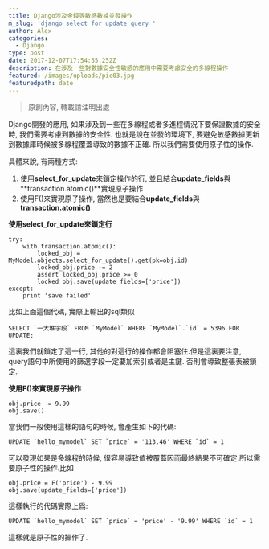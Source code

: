 ```yaml
---
title: Django涉及金錢等敏感數據並發操作
m_slug: 'django select for update query '
author: Alex
categories:
  - Django
type: post
date: 2017-12-07T17:54:55.252Z
description: 在涉及一些對數據安全性敏感的應用中需要考慮安全的多線程操作
featured: /images/uploads/pic03.jpg
featuredpath: date
---
```

> 原創內容, 轉載請注明出處

Django開發的應用, 如果涉及到一些在多線程或者多進程情況下要保證數據的安全時, 我們需要考慮到數據的安全性. 也就是說在並發的環境下, 要避免敏感數據更新到數據庫時候被多線程覆蓋導致的數據不正確. 所以我們需要使用原子性的操作.

具體來說, 有兩種方式:

1. 使用**select_for_update**來鎖定操作的行, 並且結合**update_fields**與**transaction.atomic()**實現原子操作
2. 使用F()來實現原子操作, 當然也是要結合**update_fields**與**transaction.atomic()**

**使用select_for_update來鎖定行**

```
try:
    with transaction.atomic():
        locked_obj = MyModel.objects.select_for_update().get(pk=obj.id)
        locked_obj.price -= 2
        assert locked_obj.price >= 0
        locked_obj.save(update_fields=['price'])
except:
    print 'save failed'
```

比如上面這個代碼, 實際上輸出的sql類似

```
SELECT `一大堆字段` FROM `MyModel` WHERE `MyModel`.`id` = 5396 FOR UPDATE;
```

這裏我們就鎖定了這一行, 其他的對這行的操作都會阻塞住.但是這裏要注意, query語句中所使用的篩選字段一定要加索引或者是主鍵. 否則會導致整張表被鎖定.

**使用F()來實現原子操作**

```
obj.price -= 9.99
obj.save()
```

當我們一般使用這樣的語句的時候, 會產生如下的代碼:

```
UPDATE `hello_mymodel` SET `price` = '113.46' WHERE `id` = 1
```

可以發現如果是多線程的時候, 很容易導致值被覆蓋因而最終結果不可確定.所以需要原子性的操作.比如

```
obj.price = F('price') - 9.99
obj.save(update_fields=['price'])
```

這樣執行的代碼實際上爲:

```
UPDATE `hello_mymodel` SET `price` = 'price' - '9.99' WHERE `id` = 1
```

這樣就是原子性的操作了.
